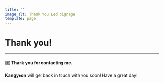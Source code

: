 ```yaml
---
title: ''
image_alt: Thank You Led Signage
template: page
---
```

# **Thank you!**

***

#### ✉️  Thank you for contacting me.

**Kangyeon** will get back in touch with you soon! Have a great day!
